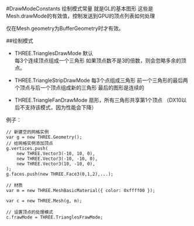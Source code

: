 #DrawModeConstants 绘制模式常量
就是GL的基本图形
这些是Mesh.drawMode的有效值，控制发送到GPU的顶点列表如何处理

仅在Mesh.geometry为BufferGeometry时才有效。

##绘制模式

* THREE.TrianglesDrawMode
默认<br/>
每3个连续顶点组成一个三角形
如果顶点数不是3的倍数，则会忽略多余的顶点。

* THREE.TriangleStripDrawMode
每3个点组成三角形
前一个三角形的最后两个顶点与后一个顶点组成新的三角形
最后的图形是连续的

* THREE.TriangleFanDrawMode
扇形，所有三角形共享第1个顶点
（DX10以后不支持该模式，因为性能会下降）

例子：
```
// 新建空的网格实例
var g = new THREE.Geometry();
// 给网格实例添加顶点
g.vertices.push(
	new THREE.Vector3(-10, 10, 0),
	new THREE.Vector3(-10, -10, 0),
	new THREE.Vector3(10, -10, 0),
);
g.faces.push(new THREE.Face3(0,1,2),...);

// 材质
var m = new THREE.MeshBasicMaterial({ color: 0xffff00 });

var c = new THREE.Mesh(g, m);

// 设置顶点的处理模式
c.frawMode = THREE.TrianglesFrawMode;
```
